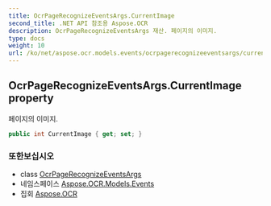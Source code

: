 ```yaml
---
title: OcrPageRecognizeEventsArgs.CurrentImage
second_title: .NET API 참조용 Aspose.OCR
description: OcrPageRecognizeEventsArgs 재산. 페이지의 이미지.
type: docs
weight: 10
url: /ko/net/aspose.ocr.models.events/ocrpagerecognizeeventsargs/currentimage/
---
```

## OcrPageRecognizeEventsArgs.CurrentImage property

페이지의 이미지.

```csharp
public int CurrentImage { get; set; }
```

### 또한보십시오

* class [OcrPageRecognizeEventsArgs](../)
* 네임스페이스 [Aspose.OCR.Models.Events](../../ocrpagerecognizeeventsargs/)
* 집회 [Aspose.OCR](../../../)


